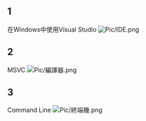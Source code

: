 ﻿## 1
在Windows中使用Visual Studio
![Pic/IDE.png](IDE.png)

## 2
MSVC
![Pic/編譯器.png](編譯器.png)

## 3
Command Line
![Pic/終端機.png](終端機.png)
